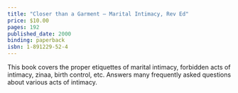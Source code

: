 ```yaml
---
title: "Closer than a Garment – Marital Intimacy, Rev Ed"
price: $10.00
pages: 192
published_date: 2000
binding: paperback
isbn: 1-891229-52-4
---
```


This book covers the proper etiquettes of marital intimacy, forbidden acts of intimacy, zinaa, birth control, etc. Answers many frequently asked questions about various acts of intimacy.
